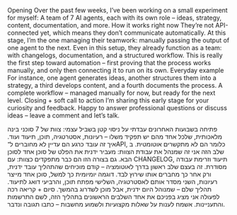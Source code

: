  Opening Over the past few weeks, I’ve been working on a small experiment for myself: A team of 7 AI agents, each with its own role – ideas, strategy, content, documentation, and more.
How it works right now They’re not API-connected yet, which means they don’t communicate automatically.
At this stage, I’m the one managing their teamwork: manually passing the output of one agent to the next.
Even in this setup, they already function as a team: with changelogs, documentation, and a structured workflow.
This is really the first step toward automation – first proving that the process works manually, and only then connecting it to run on its own.
Everyday example For instance, one agent generates ideas, another structures them into a strategy, a third develops content, and a fourth documents the process.
A complete workflow – managed manually for now, but ready for the next level. Closing + soft call to action I’m sharing this early stage for your curiosity and feedback.
Happy to answer professional questions or discuss ideas – leave a comment and let’s talk.

פתיחה 
בשבועות האחרונים עבדתי על ניסוי קטן בשביל עצמי: צוות של 7 סוכני בינה מלאכותית, שלכל אחד מהם יש תפקיד משלו – רעיונות, אסטרטגיה, תוכן, תיעוד ועוד. איך זה עובד כרגע הם עדיין לא מחוברים ל־API, כלומר הם לא מתקשרים אוטומטית. ב
שלב הזה אני זה שמנהל את עבודת הצוות: מעביר ידנית את הפלט של סוכן אחד לסוכן הבא. 
גם בצורה הזו הם כבר מתפקדים כצוות: עם CHANGELOG, תיעוד וזרימת עבודה מסודרת.
זה בעצם שלב ראשון בדרך לאוטומציה – קודם מוכיחים שהתהליך עובד ידנית, ורק אחר כך מחברים אותו שירוץ לבד. 
דוגמה יומיומית כך למשל, סוכן אחד מייצר רעיונות, השני מסדר אותם לאסטרטגיה, השלישי מפתח תוכן, והרביעי דואג לתיעוד. תהליך שלם – שמנוהל היום ידנית, אבל מוכן לשדרוג בהמשך. 
סיום + קריאה רכה לפעולה אני מציג בפניכם את אחד השלבים הראשונים בתהליך הזה, לשם התרשמות והתעניינות. אשמח לענות על שאלות מקצועיות ולשמוע מחשבות – כתבו תגובה ונדבר. 
